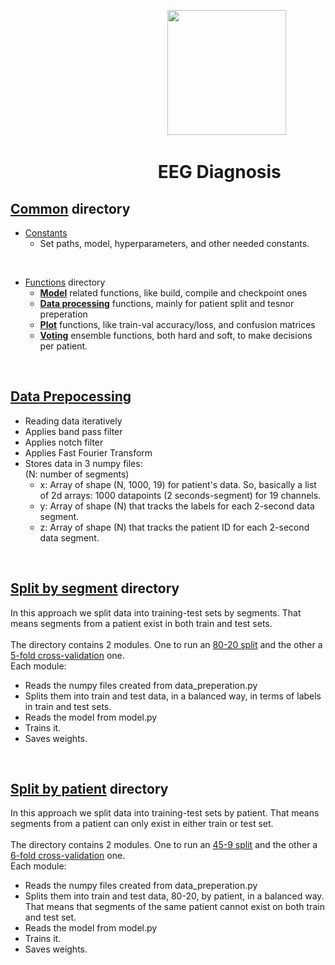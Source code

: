 &emsp; &emsp; &emsp; &emsp; &emsp; &emsp; &emsp; &emsp; &emsp; &emsp; &emsp; &emsp; &emsp; &emsp; <img src="https://i.imgur.com/UwbMboU.png" width="190" height="200">

# &emsp;&emsp; &emsp; &emsp; &emsp; &emsp; &emsp; EEG Diagnosis

## <a href="https://github.com/ggkenios/eeg-diagnosis/tree/main/common">Common</a> directory <br>
* <a href="https://github.com/ggkenios/eeg-diagnosis/blob/main/common/constants.py">Constants</a> <br>
   - Set paths, model, hyperparameters, and other needed constants.
<br>

* <a href="https://github.com/ggkenios/eeg-diagnosis/blob/main/common/functions">Functions</a> directory<br>
   - <b><a href="https://github.com/ggkenios/eeg-diagnosis/blob/main/common/functions/model.py">Model</a></b> related functions, like build, compile and checkpoint ones
   - <b><a href="https://github.com/ggkenios/eeg-diagnosis/blob/main/common/functions/data_processing.py">Data processing</a></b> functions, mainly for patient split and tesnor preperation
   - <b><a href="https://github.com/ggkenios/eeg-diagnosis/blob/main/common/functions/plots.py">Plot</a></b> functions, like train-val accuracy/loss, and confusion matrices
   - <b><a href="https://github.com/ggkenios/eeg-diagnosis/blob/main/common/functions/voting.py">Voting</a></b> ensemble functions, both hard and soft, to make decisions per patient.
<br>
   
## <a href="https://github.com/ggkenios/eeg-diagnosis/blob/main/data_preprocessing.py">Data Prepocessing</a> <br>
   * Reading data iteratively <br>
   * Applies band pass filter <br>
   * Applies notch filter <br>
   * Applies Fast Fourier Transform <br>
   * Stores data in 3 numpy files: <br>
     (N: number of segments)
     - x: Array of shape (N, 1000, 19) for patient's data. So, basically a list of 2d arrays: 1000 datapoints (2 seconds-segment) for 19 channels. <br>
     - y: Array of shape (N) that tracks the labels for each 2-second data segment. <br>
     - z: Array of shape (N) that tracks the patient ID for each 2-second data segment. <br>
     

<br>

## <a href="https://github.com/ggkenios/eeg-diagnosis/blob/main/split_by_segment">Split by segment</a> directory <br>
In this approach we split data into training-test sets by segments. That means segments from a patient exist in both train and test sets. <br>
<br>
The directory contains 2 modules. One to run an <a href="https://github.com/ggkenios/eeg-diagnosis/blob/main/split_by_segment/split_80_20.py">80-20 split</a> and the other a <a href="https://github.com/ggkenios/eeg-diagnosis/blob/main/split_by_segment/split_5_fold.py">5-fold cross-validation</a> one. <br>
Each module: <br>
   - Reads the numpy files created from data_preperation.py <br>
   - Splits them into train and test data, in a balanced way, in terms of labels in train and test sets. <br>
   - Reads the model from model.py <br>
   - Trains it. <br>
   - Saves weights. <br>

<br>

## <a href="https://github.com/ggkenios/eeg-diagnosis/blob/main/split_by_patient">Split by patient</a> directory <br>
In this approach we split data into training-test sets by patient. That means segments from a patient can only exist in either train or test set. <br>
<br>
The directory contains 2 modules. One to run an <a href="https://github.com/ggkenios/eeg-diagnosis/blob/main/split_by_patient/split_45_9.py">45-9 split</a> and the other a <a href="https://github.com/ggkenios/eeg-diagnosis/blob/main/split_by_patient/split_6_fold.py">6-fold cross-validation</a> one. <br>
Each module: <br>
   - Reads the numpy files created from data_preperation.py <br>
   - Splits them into train and test data, 80-20, by patient, in a balanced way. That means that segments of the same patient cannot exist on both train and test set. <br>
   - Reads the model from model.py <br>
   - Trains it. <br>
   - Saves weights. <br>

<br>


